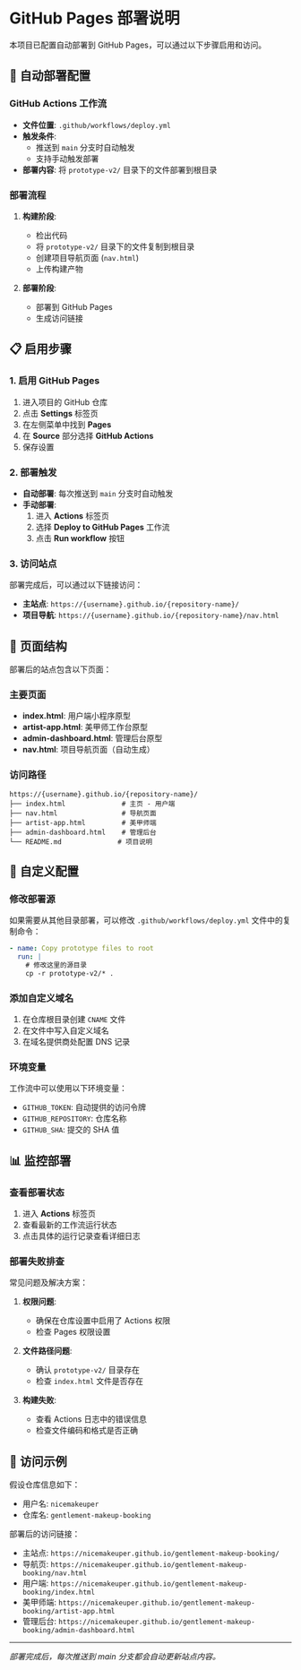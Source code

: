 # GitHub Pages 部署说明

本项目已配置自动部署到 GitHub Pages，可以通过以下步骤启用和访问。

## 🚀 自动部署配置

### GitHub Actions 工作流
- **文件位置**: `.github/workflows/deploy.yml`
- **触发条件**: 
  - 推送到 `main` 分支时自动触发
  - 支持手动触发部署
- **部署内容**: 将 `prototype-v2/` 目录下的文件部署到根目录

### 部署流程
1. **构建阶段**:
   - 检出代码
   - 将 `prototype-v2/` 目录下的文件复制到根目录
   - 创建项目导航页面 (`nav.html`)
   - 上传构建产物

2. **部署阶段**:
   - 部署到 GitHub Pages
   - 生成访问链接

## 📋 启用步骤

### 1. 启用 GitHub Pages
1. 进入项目的 GitHub 仓库
2. 点击 **Settings** 标签页
3. 在左侧菜单中找到 **Pages**
4. 在 **Source** 部分选择 **GitHub Actions**
5. 保存设置

### 2. 部署触发
- **自动部署**: 每次推送到 `main` 分支时自动触发
- **手动部署**: 
  1. 进入 **Actions** 标签页
  2. 选择 **Deploy to GitHub Pages** 工作流
  3. 点击 **Run workflow** 按钮

### 3. 访问站点
部署完成后，可以通过以下链接访问：
- **主站点**: `https://{username}.github.io/{repository-name}/`
- **项目导航**: `https://{username}.github.io/{repository-name}/nav.html`

## 🎯 页面结构

部署后的站点包含以下页面：

### 主要页面
- **index.html**: 用户端小程序原型
- **artist-app.html**: 美甲师工作台原型  
- **admin-dashboard.html**: 管理后台原型
- **nav.html**: 项目导航页面（自动生成）

### 访问路径
```
https://{username}.github.io/{repository-name}/
├── index.html              # 主页 - 用户端
├── nav.html                # 导航页面
├── artist-app.html         # 美甲师端
├── admin-dashboard.html    # 管理后台
└── README.md              # 项目说明
```

## 🔧 自定义配置

### 修改部署源
如果需要从其他目录部署，可以修改 `.github/workflows/deploy.yml` 文件中的复制命令：

```yaml
- name: Copy prototype files to root
  run: |
    # 修改这里的源目录
    cp -r prototype-v2/* .
```

### 添加自定义域名
1. 在仓库根目录创建 `CNAME` 文件
2. 在文件中写入自定义域名
3. 在域名提供商处配置 DNS 记录

### 环境变量
工作流中可以使用以下环境变量：
- `GITHUB_TOKEN`: 自动提供的访问令牌
- `GITHUB_REPOSITORY`: 仓库名称
- `GITHUB_SHA`: 提交的 SHA 值

## 📊 监控部署

### 查看部署状态
1. 进入 **Actions** 标签页
2. 查看最新的工作流运行状态
3. 点击具体的运行记录查看详细日志

### 部署失败排查
常见问题及解决方案：

1. **权限问题**:
   - 确保在仓库设置中启用了 Actions 权限
   - 检查 Pages 权限设置

2. **文件路径问题**:
   - 确认 `prototype-v2/` 目录存在
   - 检查 `index.html` 文件是否存在

3. **构建失败**:
   - 查看 Actions 日志中的错误信息
   - 检查文件编码和格式是否正确

## 🎉 访问示例

假设仓库信息如下：
- 用户名: `nicemakeuper`
- 仓库名: `gentlement-makeup-booking`

部署后的访问链接：
- 主站点: `https://nicemakeuper.github.io/gentlement-makeup-booking/`
- 导航页: `https://nicemakeuper.github.io/gentlement-makeup-booking/nav.html`
- 用户端: `https://nicemakeuper.github.io/gentlement-makeup-booking/index.html`
- 美甲师端: `https://nicemakeuper.github.io/gentlement-makeup-booking/artist-app.html`
- 管理后台: `https://nicemakeuper.github.io/gentlement-makeup-booking/admin-dashboard.html`

---

*部署完成后，每次推送到 main 分支都会自动更新站点内容。*
